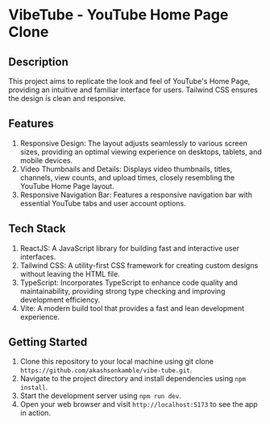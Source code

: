 # VibeTube - YouTube Home Page Clone

## Description
This project aims to replicate the look and feel of YouTube's Home Page, providing an intuitive and familiar interface for users. Tailwind CSS ensures the design is clean and responsive.

## Features
1. Responsive Design: The layout adjusts seamlessly to various screen sizes, providing an optimal viewing experience on desktops, tablets, and mobile devices.
2. Video Thumbnails and Details: Displays video thumbnails, titles, channels, view counts, and upload times, closely resembling the YouTube Home Page layout.
3. Responsive Navigation Bar: Features a responsive navigation bar with essential YouTube tabs and user account options.

## Tech Stack
1. ReactJS: A JavaScript library for building fast and interactive user interfaces.
2. Tailwind CSS: A utility-first CSS framework for creating custom designs without leaving the HTML file.
3. TypeScript: Incorporates TypeScript to enhance code quality and maintainability, providing strong type checking and improving development efficiency.
4. Vite: A modern build tool that provides a fast and lean development experience.

## Getting Started
1. Clone this repository to your local machine using git clone `https://github.com/akashsonkamble/vibe-tube.git`. 
2. Navigate to the project directory and install dependencies using `npm install`. 
3. Start the development server using `npm run dev`. 
4. Open your web browser and visit `http://localhost:5173` to see the app in action.
